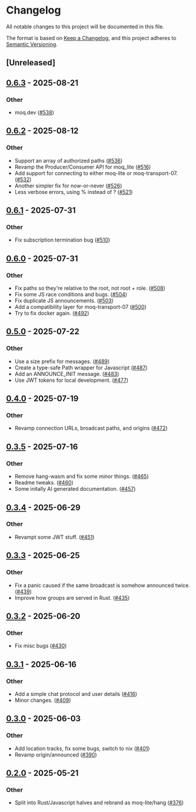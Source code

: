 # Changelog

All notable changes to this project will be documented in this file.

The format is based on [Keep a Changelog](https://keepachangelog.com/en/1.0.0/),
and this project adheres to [Semantic Versioning](https://semver.org/spec/v2.0.0.html).

## [Unreleased]

## [0.6.3](https://github.com/kixelated/moq/compare/moq-lite-v0.6.2...moq-lite-v0.6.3) - 2025-08-21

### Other

- moq.dev ([#538](https://github.com/kixelated/moq/pull/538))

## [0.6.2](https://github.com/kixelated/moq/compare/moq-lite-v0.6.1...moq-lite-v0.6.2) - 2025-08-12

### Other

- Support an array of authorized paths ([#536](https://github.com/kixelated/moq/pull/536))
- Revamp the Producer/Consumer API for moq_lite ([#516](https://github.com/kixelated/moq/pull/516))
- Add support for connecting to either moq-lite or moq-transport-07. ([#532](https://github.com/kixelated/moq/pull/532))
- Another simpler fix for now-or-never ([#526](https://github.com/kixelated/moq/pull/526))
- Less verbose errors, using % instead of ? ([#521](https://github.com/kixelated/moq/pull/521))

## [0.6.1](https://github.com/kixelated/moq/compare/moq-lite-v0.6.0...moq-lite-v0.6.1) - 2025-07-31

### Other

- Fix subscription termination bug ([#510](https://github.com/kixelated/moq/pull/510))

## [0.6.0](https://github.com/kixelated/moq/compare/moq-lite-v0.5.0...moq-lite-v0.6.0) - 2025-07-31

### Other

- Fix paths so they're relative to the root, not root + role. ([#508](https://github.com/kixelated/moq/pull/508))
- Fix some JS race conditions and bugs. ([#504](https://github.com/kixelated/moq/pull/504))
- Fix duplicate JS announcements. ([#503](https://github.com/kixelated/moq/pull/503))
- Add a compatibility layer for moq-transport-07 ([#500](https://github.com/kixelated/moq/pull/500))
- Try to fix docker again. ([#492](https://github.com/kixelated/moq/pull/492))

## [0.5.0](https://github.com/kixelated/moq/compare/moq-lite-v0.4.0...moq-lite-v0.5.0) - 2025-07-22

### Other

- Use a size prefix for messages. ([#489](https://github.com/kixelated/moq/pull/489))
- Create a type-safe Path wrapper for Javascript ([#487](https://github.com/kixelated/moq/pull/487))
- Add an ANNOUNCE_INIT message. ([#483](https://github.com/kixelated/moq/pull/483))
- Use JWT tokens for local development. ([#477](https://github.com/kixelated/moq/pull/477))

## [0.4.0](https://github.com/kixelated/moq/compare/moq-lite-v0.3.5...moq-lite-v0.4.0) - 2025-07-19

### Other

- Revamp connection URLs, broadcast paths, and origins ([#472](https://github.com/kixelated/moq/pull/472))

## [0.3.5](https://github.com/kixelated/moq/compare/moq-lite-v0.3.4...moq-lite-v0.3.5) - 2025-07-16

### Other

- Remove hang-wasm and fix some minor things. ([#465](https://github.com/kixelated/moq/pull/465))
- Readme tweaks. ([#460](https://github.com/kixelated/moq/pull/460))
- Some initally AI generated documentation. ([#457](https://github.com/kixelated/moq/pull/457))

## [0.3.4](https://github.com/kixelated/moq/compare/moq-lite-v0.3.3...moq-lite-v0.3.4) - 2025-06-29

### Other

- Revampt some JWT stuff. ([#451](https://github.com/kixelated/moq/pull/451))

## [0.3.3](https://github.com/kixelated/moq/compare/moq-lite-v0.3.2...moq-lite-v0.3.3) - 2025-06-25

### Other

- Fix a panic caused if the same broadcast is somehow announced twice. ([#439](https://github.com/kixelated/moq/pull/439))
- Improve how groups are served in Rust. ([#435](https://github.com/kixelated/moq/pull/435))

## [0.3.2](https://github.com/kixelated/moq/compare/moq-lite-v0.3.1...moq-lite-v0.3.2) - 2025-06-20

### Other

- Fix misc bugs ([#430](https://github.com/kixelated/moq/pull/430))

## [0.3.1](https://github.com/kixelated/moq/compare/moq-lite-v0.3.0...moq-lite-v0.3.1) - 2025-06-16

### Other

- Add a simple chat protocol and user details ([#416](https://github.com/kixelated/moq/pull/416))
- Minor changes. ([#409](https://github.com/kixelated/moq/pull/409))

## [0.3.0](https://github.com/kixelated/moq/compare/moq-lite-v0.2.0...moq-lite-v0.3.0) - 2025-06-03

### Other

- Add location tracks, fix some bugs, switch to nix ([#401](https://github.com/kixelated/moq/pull/401))
- Revamp origin/announced ([#390](https://github.com/kixelated/moq/pull/390))

## [0.2.0](https://github.com/kixelated/moq/compare/moq-lite-v0.1.0...moq-lite-v0.2.0) - 2025-05-21

### Other

- Split into Rust/Javascript halves and rebrand as moq-lite/hang ([#376](https://github.com/kixelated/moq/pull/376))
